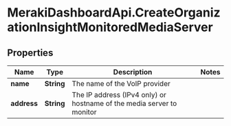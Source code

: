 # MerakiDashboardApi.CreateOrganizationInsightMonitoredMediaServer

## Properties
Name | Type | Description | Notes
------------ | ------------- | ------------- | -------------
**name** | **String** | The name of the VoIP provider | 
**address** | **String** | The IP address (IPv4 only) or hostname of the media server to monitor | 


